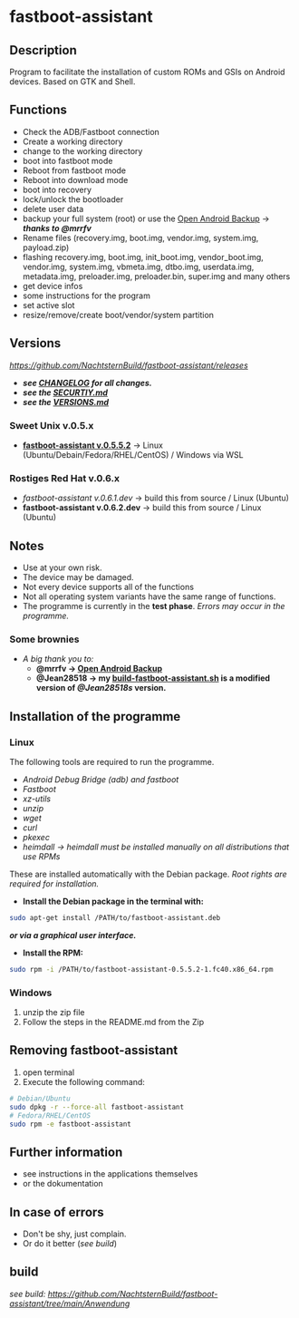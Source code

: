 # fastboot-assistant
## Description
Program to facilitate the installation of custom ROMs and GSIs on Android devices. Based on GTK and Shell.

## Functions
- Check the ADB/Fastboot connection
- Create a working directory
- change to the working directory
- boot into fastboot mode
- Reboot from fastboot mode
- Reboot into download mode
- boot into recovery
- lock/unlock the bootloader 
- delete user data
- backup your full system (root) or use the [Open Android Backup](https://github.com/mrrfv/open-android-backup) → ***thanks to @mrrfv***
- Rename files (recovery.img, boot.img, vendor.img, system.img, payload.zip)
- flashing recovery.img, boot.img, init_boot.img, vendor_boot.img, vendor.img, system.img, vbmeta.img, dtbo.img, userdata.img, metadata.img, preloader.img, preloader.bin, super.img and many others
- get device infos
- some instructions for the program
- set active slot
- resize/remove/create boot/vendor/system partition

## Versions
*<https://github.com/NachtsternBuild/fastboot-assistant/releases>*
- ***see [CHANGELOG](https://github.com/NachtsternBuild/fastboot-assistant/tree/main/CHANGELOG) for all changes.***
- ***see the [SECURTIY.md](https://github.com/NachtsternBuild/fastboot-assistant/blob/main/SECURITY.md)***
- ***see the [VERSIONS.md](https://github.com/NachtsternBuild/fastboot-assistant/blob/main/VERSIONS.md)***

### Sweet Unix v.0.5.x
- **[fastboot-assistant v.0.5.5.2](https://github.com/NachtsternBuild/fastboot-assistant/releases/tag/v.0.5.5.2)** → Linux (Ubuntu/Debain/Fedora/RHEL/CentOS) / Windows via WSL

### Rostiges Red Hat v.0.6.x
- *fastboot-assistant v.0.6.1.dev* → build this from source / Linux (Ubuntu)
- **fastboot-assistant v.0.6.2.dev** → build this from source / Linux (Ubuntu)

## Notes
- Use at your own risk.
- The device may be damaged.
- Not every device supports all of the functions
- Not all operating system variants have the same range of functions.
- The programme is currently in the **test phase**. *Errors may occur in the programme.*

### Some brownies
- *A big thank you to:*
  - **@mrrfv → [Open Android Backup](https://github.com/mrrfv/open-android-backup)**
  - **@Jean28518 → my [build-fastboot-assistant.sh](https://github.com/NachtsternBuild/fastboot-assistant/blob/main/Anwendung/Build/build-fastboot-assistant.sh) is a modified version of *@Jean28518s* version.**
  
## Installation of the programme
### Linux
The following tools are required to run the programme.
- *Android Debug Bridge (adb) and fastboot* 
- *Fastboot*
- *xz-utils*
- *unzip*
- *wget*
- *curl*
- *pkexec*
- *heimdall → heimdall must be installed manually on all distributions that use RPMs*

These are installed automatically with the Debian package.
*Root rights are required for installation.*
- **Install the Debian package in the terminal with:** 
```sh
sudo apt-get install /PATH/to/fastboot-assistant.deb 
```
***or via a graphical user interface.***
- **Install the RPM:**
```sh
sudo rpm -i /PATH/to/fastboot-assistant-0.5.5.2-1.fc40.x86_64.rpm
```
### Windows
1. unzip the zip file
2. Follow the steps in the README.md from the Zip

##  Removing fastboot-assistant
1. open terminal
2. Execute the following command:
```sh
# Debian/Ubuntu
sudo dpkg -r --force-all fastboot-assistant
# Fedora/RHEL/CentOS
sudo rpm -e fastboot-assistant
```

## Further information
- see instructions in the applications themselves
- or the dokumentation

## In case of errors
- Don't be shy, just complain. 
- Or do it better (*see build*)
## build
*see build: <https://github.com/NachtsternBuild/fastboot-assistant/tree/main/Anwendung>*
